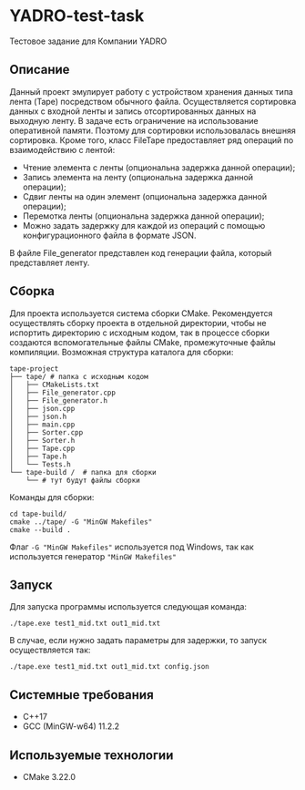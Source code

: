 # YADRO-test-task
Тестовое задание для Компании YADRO

## Описание
Данный проект эмулирует работу с устройством хранения данных типа лента (Tape) посредством обычного файла. Осуществляется сортировка данных с входной ленты и запись отсортированных данных на выходную ленту. В задаче есть ограничение на использование оперативной памяти. Поэтому для сортировки использовалась внешняя сортировка. Кроме того, класс FileTape предоставляет ряд операций по взаимодействию с лентой:
 - Чтение элемента с ленты (опциональна задержка данной операции);
 - Запись элемента на ленту (опциональна задержка данной операции);
 - Сдвиг ленты на один элемент (опциональна задержка данной операции);
 - Перемотка ленты (опциональна задержка данной операции);
 - Можно задать задержку для каждой из операций с помощью конфигурационного файла в формате JSON.

В файле File_generator представлен код генерации файла, который представляет ленту.

## Сборка
Для проекта используется система сборки CMake. Рекомендуется осуществлять сборку проекта в отдельной директории, чтобы не испортить директорию с исходным кодом, так в процессе сборки создаются вспомогательные файлы CMake, промежуточные файлы компиляции. Возможная структура каталога для сборки:
```
tape-project
├── tape/ # папка с исходным кодом
│   ├── CMakeLists.txt
│   ├── File_generator.cpp
│   ├── File_generator.h
│   ├── json.cpp
│   ├── json.h
│   ├── main.cpp
│   ├── Sorter.cpp
│   ├── Sorter.h
│   ├── Tape.cpp
│   ├── Tape.h
│   └── Tests.h
└── tape-build /  # папка для сборки
    └── # тут будут файлы сборки
```
Команды для сборки:
```
cd tape-build/
cmake ../tape/ -G "MinGW Makefiles"
cmake --build .
```
Флаг `-G "MinGW Makefiles"` используется под Windows, так как используется генератор `"MinGW Makefiles"`
## Запуск
Для запуска программы используется следующая команда:
```
./tape.exe test1_mid.txt out1_mid.txt
```
В случае, если нужно задать параметры для задержки, то запуск осуществляется так:
```
./tape.exe test1_mid.txt out1_mid.txt config.json
```
## Системные требования
 - C++17
 - GCC (MinGW-w64) 11.2.2
## Используемые технологии
 - CMake 3.22.0

